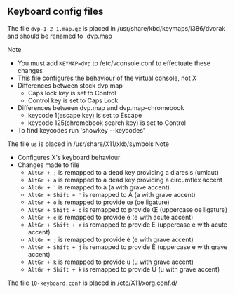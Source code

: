 ## Keyboard config files

The file `dvp-1_2_1.map.gz` is placed in /usr/share/kbd/keymaps/i386/dvorak and should be renamed to `dvp.map

Note 
- You must add `KEYMAP=dvp` to /etc/vconsole.conf to effectuate these changes 
- This file configures the behaviour of the virtual console, not X 
- Differences between stock dvp.map 
  - Caps lock key is set to Control
  - Control key is set to Caps Lock
- Differences between dvp.map and dvp.map-chromebook
  - keycode 1(escape key) is set to Escape
  - keycode 125(chromebook search key) is set to Control
- To find keycodes run 'showkey --keycodes'

The file `us` is placed in /usr/share/X11/xkb/symbols 
Note
- Configures X's keyboard behaviour
- Changes made to file
  - `AltGr + ;` is remapped to a dead key providing a diaresis (umlaut)
  - `AltGr + a` is remapped to a dead key providing a circumflex accent
  - `AltGr + '` is remapped to à (a with grave accent)
  - `AltGr + Shift + '` is remapped to À (a with grave accent)
  - `AltGr + o` is remapped to provide œ (oe ligature)
  - `AltGr + Shift + o` is remapped to provide Œ (uppercase oe ligature)
  - `AltGr + e` is remapped to provide é (e with acute accent)
  - `AltGr + Shift + e` is remapped to provide É (uppercase e with acute accent)
  - `AltGr + j` is remapped to provide è (e with grave accent)
  - `AltGr + Shift + j` is remapped to provide È (uppercase e with grave accent)
  - `AltGr + k` is remapped to provide ù (u with grave accent) 
  - `AltGr + Shift + k` is remapped to provide Ù (u with grave accent) 

The file `10-keyboard.conf` is placed in /etc/X11/xorg.conf.d/

